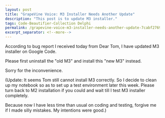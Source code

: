```yaml
---
layout: post
title: "GrapeVine Voice: M3 Installer Needs Another Update"
description: "This post is to update M3 installer."
tags: Code-Beautifier-Collection Delphi
permalink: /grapevine-voice-m3-installer-needs-another-update-7cabf2769635
excerpt_separator: <!--more-->
---
```

According to bug report I received today from Dear Tom, I have updated M3 installer on Google Code.

Please first uninstall the "old M3" and install this "new M3" instead.

Sorry for the inconvenience.

(Update: It seems Tom still cannot install M3 correctly. So I decide to clean up my notebook so as to set up a test environment later this week. Please turn back to M2 installation if you could and wait till I test M3 installer completely.

Because now I have less time than usual on coding and testing, forgive me if I made silly mistakes. My intentions were good.)
<!--more-->